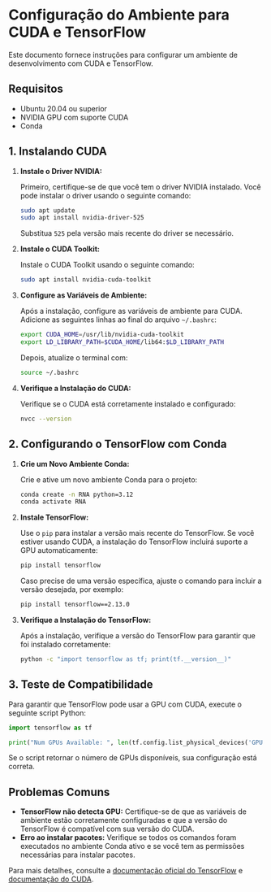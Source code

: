 # Configuração do Ambiente para CUDA e TensorFlow

Este documento fornece instruções para configurar um ambiente de desenvolvimento com CUDA e TensorFlow. 

## Requisitos

- Ubuntu 20.04 ou superior
- NVIDIA GPU com suporte CUDA
- Conda

## 1. Instalando CUDA

1. **Instale o Driver NVIDIA:**

   Primeiro, certifique-se de que você tem o driver NVIDIA instalado. Você pode instalar o driver usando o seguinte comando:

   ```bash
   sudo apt update
   sudo apt install nvidia-driver-525
   ```

   Substitua `525` pela versão mais recente do driver se necessário.

2. **Instale o CUDA Toolkit:**

   Instale o CUDA Toolkit usando o seguinte comando:

   ```bash
   sudo apt install nvidia-cuda-toolkit
   ```

3. **Configure as Variáveis de Ambiente:**

   Após a instalação, configure as variáveis de ambiente para CUDA. Adicione as seguintes linhas ao final do arquivo `~/.bashrc`:

   ```bash
   export CUDA_HOME=/usr/lib/nvidia-cuda-toolkit
   export LD_LIBRARY_PATH=$CUDA_HOME/lib64:$LD_LIBRARY_PATH
   ```

   Depois, atualize o terminal com:

   ```bash
   source ~/.bashrc
   ```

4. **Verifique a Instalação do CUDA:**

   Verifique se o CUDA está corretamente instalado e configurado:

   ```bash
   nvcc --version
   ```

## 2. Configurando o TensorFlow com Conda

1. **Crie um Novo Ambiente Conda:**

   Crie e ative um novo ambiente Conda para o projeto:

   ```bash
   conda create -n RNA python=3.12
   conda activate RNA
   ```

2. **Instale TensorFlow:**

   Use o `pip` para instalar a versão mais recente do TensorFlow. Se você estiver usando CUDA, a instalação do TensorFlow incluirá suporte a GPU automaticamente:

   ```bash
   pip install tensorflow
   ```

   Caso precise de uma versão específica, ajuste o comando para incluir a versão desejada, por exemplo:

   ```bash
   pip install tensorflow==2.13.0
   ```

3. **Verifique a Instalação do TensorFlow:**

   Após a instalação, verifique a versão do TensorFlow para garantir que foi instalado corretamente:

   ```bash
   python -c "import tensorflow as tf; print(tf.__version__)"
   ```

## 3. Teste de Compatibilidade

Para garantir que TensorFlow pode usar a GPU com CUDA, execute o seguinte script Python:

```python
import tensorflow as tf

print("Num GPUs Available: ", len(tf.config.list_physical_devices('GPU')))
```

Se o script retornar o número de GPUs disponíveis, sua configuração está correta.

## Problemas Comuns

- **TensorFlow não detecta GPU:** Certifique-se de que as variáveis de ambiente estão corretamente configuradas e que a versão do TensorFlow é compatível com sua versão do CUDA.
- **Erro ao instalar pacotes:** Verifique se todos os comandos foram executados no ambiente Conda ativo e se você tem as permissões necessárias para instalar pacotes.

Para mais detalhes, consulte a [documentação oficial do TensorFlow](https://www.tensorflow.org/install) e [documentação do CUDA](https://docs.nvidia.com/cuda/).

